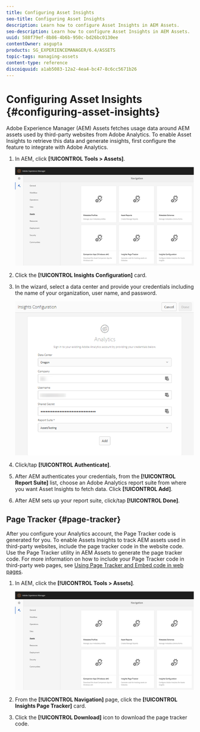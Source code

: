 ```yaml
---
title: Configuring Asset Insights
seo-title: Configuring Asset Insights
description: Learn how to configure Asset Insights in AEM Assets.
seo-description: Learn how to configure Asset Insights in AEM Assets.
uuid: 588f79ef-8b86-4b6b-950c-bd26bc0130ee
contentOwner: asgupta
products: SG_EXPERIENCEMANAGER/6.4/ASSETS
topic-tags: managing-assets
content-type: reference
discoiquuid: a1ab5083-12a2-4ea4-bc47-8c6cc5671b26
---
```


# Configuring Asset Insights {#configuring-asset-insights}

Adobe Experience Manager (AEM) Assets fetches usage data around AEM assets used by third-party websites from Adobe Analytics. To enable Asset Insights to retrieve this data and generate insights, first configure the feature to integrate with Adobe Analytics.

1. In AEM, click **[!UICONTROL Tools > Assets]**.

   ![chlimage_1-210](assets/chlimage_1-210.png)

1. Click the **[!UICONTROL Insights Configuration]** card.
1. In the wizard, select a data center and provide your credentials including the name of your organization, user name, and password.

   ![chlimage_1-211](assets/insights_config2.png)

1. Click/tap **[!UICONTROL Authenticate]**.
1. After AEM authenticates your credentials, from the **[!UICONTROL Report Suite]** list, choose an Adobe Analytics report suite from where you want Asset Insights to fetch data. Click **[!UICONTROL Add]**.
1. After AEM sets up your report suite, click/tap **[!UICONTROL Done]**.

## Page Tracker {#page-tracker}

After you configure your Analytics account, the Page Tracker code is generated for you. To enable Assets Insights to track AEM assets used in third-party websites, include the page tracker code in the website code. Use the Page Tracker utility in AEM Assets to generate the page tracker code. For more information on how to include your Page Tracker code in third-party web pages, see [Using Page Tracker and Embed code in web pages](touch-ui-using-page-tracker.md).

1. In AEM, click the **[!UICONTROL Tools > Assets]**.

   ![chlimage_1-214](assets/chlimage_1-214.png)

1. From the **[!UICONTROL Navigation]** page, click the **[!UICONTROL Insights Page Tracker]** card.
1. Click the **[!UICONTROL Download]** icon to download the page tracker code.